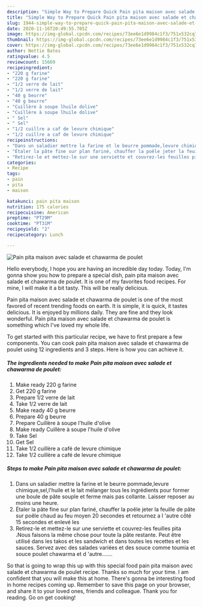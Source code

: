 ```yaml
---
description: "Simple Way to Prepare Quick Pain pita maison avec salade et chawarma de poulet"
title: "Simple Way to Prepare Quick Pain pita maison avec salade et chawarma de poulet"
slug: 1944-simple-way-to-prepare-quick-pain-pita-maison-avec-salade-et-chawarma-de-poulet
date: 2020-11-16T20:49:55.705Z
image: https://img-global.cpcdn.com/recipes/73ee6e1d9984c1f3/751x532cq70/pain-pita-maison-avec-salade-et-chawarma-de-poulet-photo-principale-de-la-recette.jpg
thumbnail: https://img-global.cpcdn.com/recipes/73ee6e1d9984c1f3/751x532cq70/pain-pita-maison-avec-salade-et-chawarma-de-poulet-photo-principale-de-la-recette.jpg
cover: https://img-global.cpcdn.com/recipes/73ee6e1d9984c1f3/751x532cq70/pain-pita-maison-avec-salade-et-chawarma-de-poulet-photo-principale-de-la-recette.jpg
author: Nettie Bates
ratingvalue: 4.5
reviewcount: 15669
recipeingredient:
- "220 g farine"
- "220 g farine"
- "1/2 verre de lait"
- "1/2 verre de lait"
- "40 g beurre"
- "40 g beurre"
- "Cuillère à soupe lhuile dolive"
- "Cuillère à soupe lhuile dolive"
- " Sel"
- " Sel"
- "1/2 cuillre a caf de levure chimique"
- "1/2 cuillre a caf de levure chimique"
recipeinstructions:
- "Dans un saladier mettre la farine et le beurre pommade,levure chimique,sel,l&#39;huile et le lait mélanger tous les ingrédients pour former une boule de pâte souple et ferme mais pas collante. Laisser reposer au moins une heure."
- "Étaler la pâte fine sur plan fariné, chauffer la poêle jeter la feuille de pâte sur poêle chaud au feu moyen 20 secondes et retournez a l &#39;autre côté 15 secondes et enlevé les"
- "Retirez-le et mettez-le sur une serviette et couvrez-les feuilles pita ،Nous faisons la même chose pour toute la pâte restante. Peut être utilisé dans les takos et les sandwich et dans toutes les recettes et les sauces. Servez avec des salades variées et des souce comme toumia et souce poulet chawarma et d &#39;autre......."
categories:
- Recipe
tags:
- pain
- pita
- maison

katakunci: pain pita maison 
nutrition: 175 calories
recipecuisine: American
preptime: "PT29M"
cooktime: "PT31M"
recipeyield: "2"
recipecategory: Lunch

---
```



![Pain pita maison avec salade et chawarma de poulet](https://img-global.cpcdn.com/recipes/73ee6e1d9984c1f3/751x532cq70/pain-pita-maison-avec-salade-et-chawarma-de-poulet-photo-principale-de-la-recette.jpg)

Hello everybody, I hope you are having an incredible day today. Today, I'm gonna show you how to prepare a special dish, pain pita maison avec salade et chawarma de poulet. It is one of my favorites food recipes. For mine, I will make it a bit tasty. This will be really delicious.

Pain pita maison avec salade et chawarma de poulet is one of the most favored of recent trending foods on earth. It is simple, it is quick, it tastes delicious. It is enjoyed by millions daily. They are fine and they look wonderful. Pain pita maison avec salade et chawarma de poulet is something which I've loved my whole life.




To get started with this particular recipe, we have to first prepare a few components. You can cook pain pita maison avec salade et chawarma de poulet using 12 ingredients and 3 steps. Here is how you can achieve it.

<!--inarticleads1-->

##### The ingredients needed to make Pain pita maison avec salade et chawarma de poulet:

1. Make ready 220 g farine
1. Get 220 g farine
1. Prepare 1/2 verre de lait
1. Take 1/2 verre de lait
1. Make ready 40 g beurre
1. Prepare 40 g beurre
1. Prepare Cuillère à soupe l&#39;huile d&#39;olive
1. Make ready Cuillère à soupe l&#39;huile d&#39;olive
1. Take  Sel
1. Get  Sel
1. Take 1/2 cuillère a café de levure chimique
1. Take 1/2 cuillère a café de levure chimique




<!--inarticleads2-->

##### Steps to make Pain pita maison avec salade et chawarma de poulet:

1. Dans un saladier mettre la farine et le beurre pommade,levure chimique,sel,l&#39;huile et le lait mélanger tous les ingrédients pour former une boule de pâte souple et ferme mais pas collante. Laisser reposer au moins une heure.
1. Étaler la pâte fine sur plan fariné, chauffer la poêle jeter la feuille de pâte sur poêle chaud au feu moyen 20 secondes et retournez a l &#39;autre côté 15 secondes et enlevé les
1. Retirez-le et mettez-le sur une serviette et couvrez-les feuilles pita ،Nous faisons la même chose pour toute la pâte restante. Peut être utilisé dans les takos et les sandwich et dans toutes les recettes et les sauces. Servez avec des salades variées et des souce comme toumia et souce poulet chawarma et d &#39;autre.......




So that is going to wrap this up with this special food pain pita maison avec salade et chawarma de poulet recipe. Thanks so much for your time. I am confident that you will make this at home. There's gonna be interesting food in home recipes coming up. Remember to save this page on your browser, and share it to your loved ones, friends and colleague. Thank you for reading. Go on get cooking!
